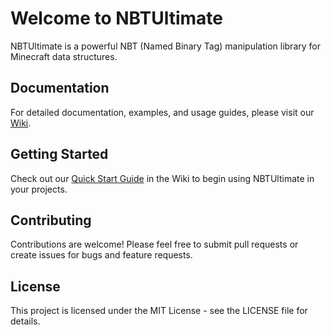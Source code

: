 # Welcome to NBTUltimate

NBTUltimate is a powerful NBT (Named Binary Tag) manipulation library for Minecraft data structures.

## Documentation
For detailed documentation, examples, and usage guides, please visit our [Wiki](https://github.com/inon-13/NBTUltimate/wiki).

## Getting Started
Check out our [Quick Start Guide](https://github.com/inon-13/NBTUltimate/wiki) in the Wiki to begin using NBTUltimate in your projects.

## Contributing
Contributions are welcome! Please feel free to submit pull requests or create issues for bugs and feature requests.

## License
This project is licensed under the MIT License - see the LICENSE file for details.